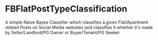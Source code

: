 # FBFlatPostTypeClassification
A simple Naive Bayes Classifier which classifies a given Flat/Apartment related Posts on Social Media websites and classifies it whether it's made by Seller/Landlord/PG Owner or Buyer/Tenant/PG Seeker.
